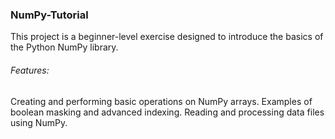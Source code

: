 ### NumPy-Tutorial
This project is a beginner-level exercise designed to introduce the basics of the Python NumPy library.
###### Features:
Creating and performing basic operations on NumPy arrays.
Examples of boolean masking and advanced indexing.
Reading and processing data files using NumPy.

